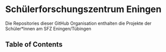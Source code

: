 # Schülerforschungszentrum Eningen
Die Repositories dieser GitHub Organisation enthalten die Projekte der Schüler\*Innen am SFZ Eningen/Tübingen

## Table of Contents
